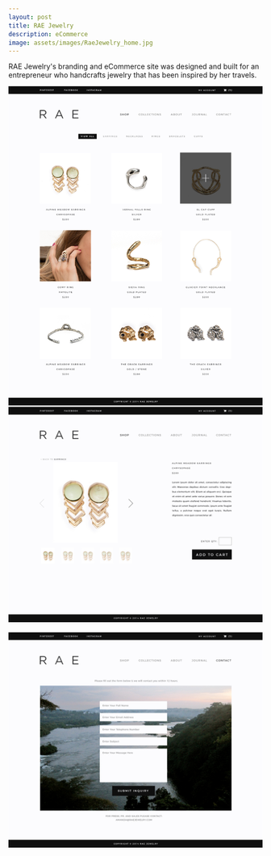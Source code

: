 ```yaml
---
layout: post
title: RAE Jewelry
description: eCommerce
image: assets/images/RaeJewelry_home.jpg
---
```


RAE Jewelry's branding and eCommerce site was designed and built for an entrepreneur who handcrafts jewelry that has been inspired by her travels.

<img src="assets/images/RaeJewelry_shop.jpg" alt="" data-position="center center" />

<img src="assets/images/RaeJewelry_productdetails.jpg" alt="" data-position="center center" />

<img src="{{ site.baseurl }}/{{ page.image }}" alt="" data-position="center center" />

<img src="assets/images/RaeJewelry_contact.jpg" alt="" data-position="center center" />
